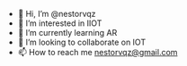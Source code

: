 - 👋 Hi, I’m @nestorvqz
- 👀 I’m interested in IIOT
- 🌱 I’m currently learning AR
- 💞️ I’m looking to collaborate on IOT
- 📫 How to reach me nestorvqz@gmail.com

<!---
nestorvqz/nestorvqz is a ✨ special ✨ repository because its `README.md` (this file) appears on your GitHub profile.
You can click the Preview link to take a look at your changes.
--->
